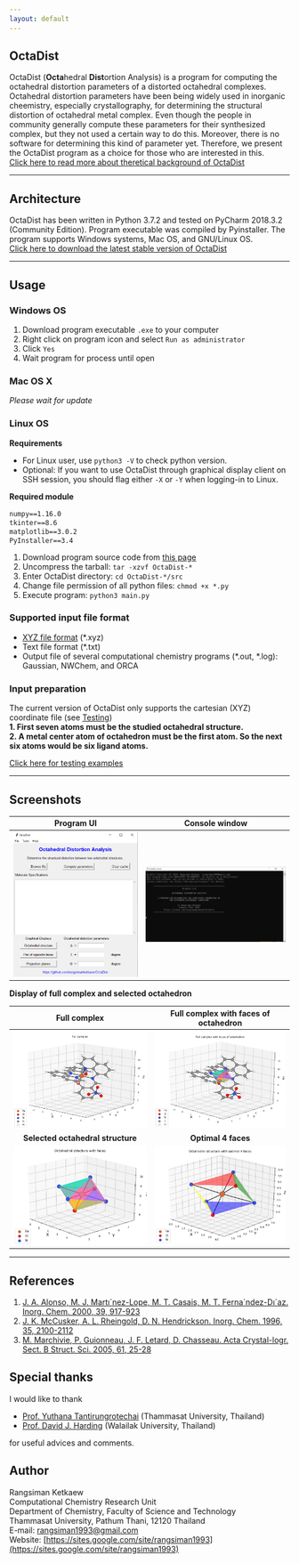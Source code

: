 ```yaml
---
layout: default
---
```


## OctaDist

OctaDist (**Octa**hedral **Dist**ortion Analysis) is a program for computing the octahedral distortion parameters of a distorted octahedral complexes. Octahedral distortion parameters have been being widely used in inorganic cheemistry, especially crystallography, for determining the structural distortion of octahedral metal complex. Even though the people in community generally compute these parameters for their synthesized complex, but they not used a certain way to do this. Moreover, there is no software for determining this kind of parameter yet. Therefore, we present the OctaDist program as a choice for those who are interested in this. 
<br/>
[Click here to read more about theretical background of OctaDist](./param.md)

***

## Architecture
OctaDist has been written in Python 3.7.2 and tested on PyCharm 2018.3.2 (Community Edition). Program executable was compiled by Pyinstaller. The program supports Windows systems, Mac OS, and GNU/Linux OS.
<br/>
[Click here to download the latest stable version of OctaDist](https://github.com/OctaDist/OctaDist/releases/latest) 

***

## Usage
### Windows OS
1. Download program executable `.exe` to your computer
2. Right click on program icon and select `Run as administrator`
3. Click `Yes`
4. Wait program for process until open

### Mac OS X
_Please wait for update_

### Linux OS
**Requirements**
* For Linux user, use `python3 -V` to check python version.
* Optional: If you want to use OctaDist through graphical display client on SSH session, you should flag either `-X` or `-Y` when logging-in to Linux.

**Required module**
```
numpy==1.16.0
tkinter==8.6
matplotlib==3.0.2
PyInstaller==3.4
```

1. Download program source code from [this page](https://github.com/rangsimanketkaew/OctaDist/src)
2. Uncompress the tarball: `tar -xzvf OctaDist-*`
3. Enter OctaDist directory: `cd OctaDist-*/src`
4. Change file permission of all python files: `chmod +x *.py`
5. Execute program: `python3 main.py`

### 

### Supported input file format
- [XYZ file format](https://en.wikipedia.org/wiki/XYZ_file_format) (*.xyz)
- Text file format (*.txt)
- Output file of several computational chemistry programs (*.out, *.log): Gaussian, NWChem, and ORCA

### Input preparation
The current version of OctaDist only supports the cartesian (XYZ) coordinate file (see [Testing](#testing)) <br/>
**1. First seven atoms must be the studied octahedral structure.** <br/>
**2. A metal center atom of octahedron must be the first atom. So the next six atoms would be six ligand atoms.**


[Click here for testing examples](./testing.md)

***

## Screenshots

Program UI | Console window |
:-------------------------:|:-------------------------:
![](images/Capture_Program.png)   | ![](images/Capture_Window.png) 

**Display of full complex and selected octahedron**

Full complex | Full complex with faces of octahedron |
:-------------------------:|:-------------------------:
![](images/Figure_1.png)   | ![](images/Figure_2.png) 
**Selected octahedral structure** | **Optimal 4 faces** 
![](images/Figure_3.png)  | ![](images/Figure_4.png)

***

## References
1. [J. A. Alonso, M. J. Martı´nez-Lope, M. T. Casais, M. T. Ferna´ndez-Dı´az. Inorg. Chem. 2000, 39, 917-923](https://pubs.acs.org/doi/abs/10.1021/ic990921e)
2. [J. K. McCusker, A. L. Rheingold, D. N. Hendrickson. Inorg. Chem. 1996, 35, 2100-2112](https://pubs.acs.org/doi/abs/10.1021/ic9507880)
3. [M. Marchivie, P. Guionneau, J. F. Letard, D. Chasseau. Acta Crystal-logr. Sect. B Struct. Sci. 2005, 61, 25-28](https://onlinelibrary.wiley.com/doi/full/10.1107/S0108768104029751)

## Special thanks
I would like to thank

- [Prof. Yuthana Tantirungrotechai](https://sites.google.com/site/compchem403/people/faculty/yuthana) (Thammasat University, Thailand)
- [Prof. David J. Harding](https://www.funtechwu.com/david-j-harding) (Walailak University, Thailand)

for useful advices and comments.

## Author
Rangsiman Ketkaew<br/>
Computational Chemistry Research Unit <br/>
Department of Chemistry, Faculty of Science and Technology <br/>
Thammasat University, Pathum Thani, 12120 Thailand <br/>
E-mail: [rangsiman1993@gmail.com](rangsiman1993@gmail.com) <br/>
Website: [https://sites.google.com/site/rangsiman1993](https://sites.google.com/site/rangsiman1993)
